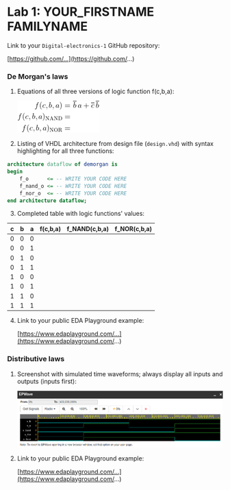 # Lab 1: YOUR_FIRSTNAME FAMILYNAME

Link to your `Digital-electronics-1` GitHub repository:

   [https://github.com/...](https://github.com/...)


### De Morgan's laws

1. Equations of all three versions of logic function f(c,b,a):

   ![Logic function](Images/equations.png)

2. Listing of VHDL architecture from design file (`design.vhd`) with syntax highlighting for all three functions:

```vhdl
architecture dataflow of demorgan is
begin
    f_o      <= -- WRITE YOUR CODE HERE
    f_nand_o <= -- WRITE YOUR CODE HERE
    f_nor_o  <= -- WRITE YOUR CODE HERE
end architecture dataflow;
```

3. Completed table with logic functions' values:

| **c** | **b** |**a** | **f(c,b,a)** | **f_NAND(c,b,a)** | **f_NOR(c,b,a)** |
| :-: | :-: | :-: | :-: | :-: | :-: |
| 0 | 0 | 0 |  |  |  |
| 0 | 0 | 1 |  |  |  |
| 0 | 1 | 0 |  |  |  |
| 0 | 1 | 1 |  |  |  |
| 1 | 0 | 0 |  |  |  |
| 1 | 0 | 1 |  |  |  |
| 1 | 1 | 0 |  |  |  |
| 1 | 1 | 1 |  |  |  |

4. Link to your public EDA Playground example:

   [https://www.edaplayground.com/...](https://www.edaplayground.com/...)


### Distributive laws

1. Screenshot with simulated time waveforms; always display all inputs and outputs (inputs first):

   ![Screenshot example](Images/basicgates_waveform.png)

2. Link to your public EDA Playground example:

   [https://www.edaplayground.com/...](https://www.edaplayground.com/...)
